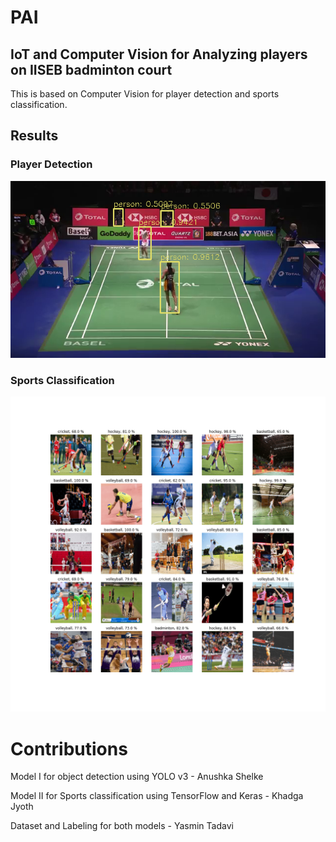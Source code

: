 # PAI

## IoT and Computer Vision for Analyzing players on IISEB badminton court

This is based on Computer Vision for player detection and sports classification.

## Results

### Player Detection
![Result Image](./Yolo-Player-Detection-and-Sports-Classification/model_box.png)

### Sports Classification
![Result Image](./Yolo-Player-Detection-and-Sports-Classification/model_prediction.png)

# Contributions

Model I for object detection using YOLO v3  - Anushka Shelke

Model II for Sports classification using TensorFlow and Keras - Khadga Jyoth

Dataset and Labeling for both models - Yasmin Tadavi
